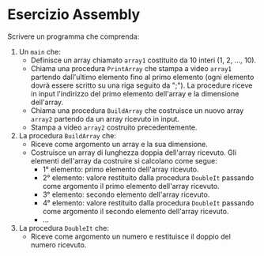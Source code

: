 # Esercizio Assembly
Scrivere un programma che comprenda:
1. Un `main` che:
    * Definisce un array chiamato `array1` costituito da 10 interi (1, 2, …, 10).
    * Chiama una procedura `PrintArray` che stampa a video `array1` partendo dall'ultimo elemento fino al primo elemento (ogni elemento dovrà essere scritto su una riga seguito da ";"). La procedure riceve in input l'indirizzo del primo elemento dell'array e la dimensione dell'array.
    * Chiama una procedura `BuildArray` che costruisce un nuovo array `array2` partendo da un array ricevuto in input.
    * Stampa a video `array2` costruito precedentemente.
2. La procedura `BuildArray` che:
    * Riceve come argomento un array e la sua dimensione.
    * Costruisce un array di lunghezza doppia dell'array ricevuto. Gli elementi dell'array da costruire si calcolano come segue:
        * 1° elemento: primo elemento dell'array ricevuto.
        * 2° elemento: valore restituito dalla procedura `DoubleIt` passando come argomento il primo elemento dell'array ricevuto.
        * 3° elemento: secondo elemento dell'array ricevuto.
        * 4° elemento: valore restituito dalla procedura `DoubleIt` passando come argomento il secondo elemento dell'array ricevuto.
        * …
3. La procedura `DoubleIt` che:
    * Riceve come argomento un numero e restituisce il doppio del numero ricevuto.